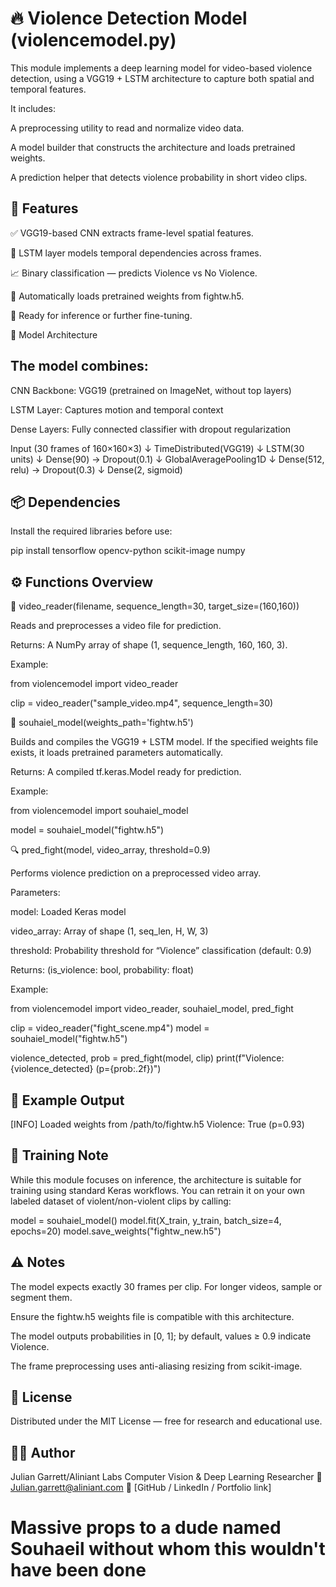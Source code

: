 # 🔥 Violence Detection Model (violencemodel.py)

This module implements a deep learning model for video-based violence detection, using a VGG19 + LSTM architecture to capture both spatial and temporal features.

It includes:

A preprocessing utility to read and normalize video data.

A model builder that constructs the architecture and loads pretrained weights.

A prediction helper that detects violence probability in short video clips.

## 🧩 Features

✅ VGG19-based CNN extracts frame-level spatial features.

🔁 LSTM layer models temporal dependencies across frames.

📈 Binary classification — predicts Violence vs No Violence.

💾 Automatically loads pretrained weights from fightw.h5.

🧠 Ready for inference or further fine-tuning.

🧠 Model Architecture

## The model combines:

CNN Backbone: VGG19 (pretrained on ImageNet, without top layers)

LSTM Layer: Captures motion and temporal context

Dense Layers: Fully connected classifier with dropout regularization

Input (30 frames of 160×160×3)
   ↓
TimeDistributed(VGG19)
   ↓
LSTM(30 units)
   ↓
Dense(90) → Dropout(0.1)
   ↓
GlobalAveragePooling1D
   ↓
Dense(512, relu) → Dropout(0.3)
   ↓
Dense(2, sigmoid)

## 📦 Dependencies

Install the required libraries before use:

pip install tensorflow opencv-python scikit-image numpy

## ⚙️ Functions Overview
🧾 video_reader(filename, sequence_length=30, target_size=(160,160))

Reads and preprocesses a video file for prediction.

Returns:
A NumPy array of shape (1, sequence_length, 160, 160, 3).

Example:

from violencemodel import video_reader

clip = video_reader("sample_video.mp4", sequence_length=30)

🧠 souhaiel_model(weights_path='fightw.h5')

Builds and compiles the VGG19 + LSTM model.
If the specified weights file exists, it loads pretrained parameters automatically.

Returns:
A compiled tf.keras.Model ready for prediction.

Example:

from violencemodel import souhaiel_model

model = souhaiel_model("fightw.h5")

🔍 pred_fight(model, video_array, threshold=0.9)

Performs violence prediction on a preprocessed video array.

Parameters:

model: Loaded Keras model

video_array: Array of shape (1, seq_len, H, W, 3)

threshold: Probability threshold for “Violence” classification (default: 0.9)

Returns:
(is_violence: bool, probability: float)

Example:

from violencemodel import video_reader, souhaiel_model, pred_fight

clip = video_reader("fight_scene.mp4")
model = souhaiel_model("fightw.h5")

violence_detected, prob = pred_fight(model, clip)
print(f"Violence: {violence_detected} (p={prob:.2f})")

## 🧪 Example Output
[INFO] Loaded weights from /path/to/fightw.h5
Violence: True (p=0.93)

## 🧠 Training Note

While this module focuses on inference, the architecture is suitable for training using standard Keras workflows.
You can retrain it on your own labeled dataset of violent/non-violent clips by calling:

model = souhaiel_model()
model.fit(X_train, y_train, batch_size=4, epochs=20)
model.save_weights("fightw_new.h5")

## ⚠️ Notes

The model expects exactly 30 frames per clip. For longer videos, sample or segment them.

Ensure the fightw.h5 weights file is compatible with this architecture.

The model outputs probabilities in [0, 1]; by default, values ≥ 0.9 indicate Violence.

The frame preprocessing uses anti-aliasing resizing from scikit-image.

## 📜 License

Distributed under the MIT License — free for research and educational use.

## 👨‍💻 Author

Julian Garrett/Aliniant Labs
Computer Vision & Deep Learning Researcher
📧 Julian.garrett@aliniant.com
💼 [GitHub / LinkedIn / Portfolio link]

# Massive props to a dude named Souhaeil without whom this wouldn't have been done

